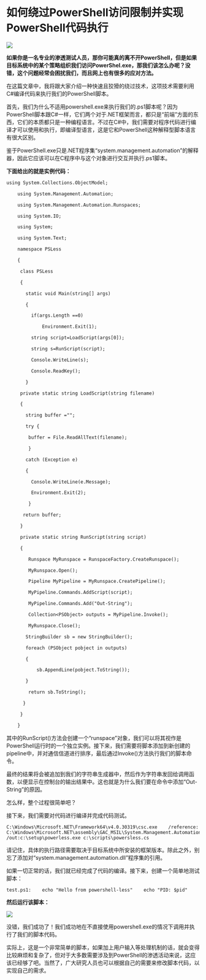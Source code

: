 # 如何绕过PowerShell访问限制并实现PowerShell代码执行

![](https://image.3001.net/images/20191103/1572780230_5dbeb8c678aeb.jpg!small)

 **如果你是一名专业的渗透测试人员，那你可能真的离不开PowerShell，但是如果目标系统中的某个策略组织我们访问PowerShel.exe，那我们该怎么办呢？没错，这个问题经常会困扰我们，而且网上也有很多的应对方法。**

 在这篇文章中，我将跟大家介绍一种快速且狡猾的绕过技术，这项技术需要利用C\#编译代码来执行我们的PowerShell脚本。

 首先，我们为什么不适用powershell.exe来执行我们的.ps1脚本呢？因为PowerShell脚本跟C\#一样，它们两个对于.NET框架而言，都只是“前端”方面的东西，它们的本质都只是一种编程语言。不过在C\#中，我们需要对程序代码进行编译才可以使用和执行，即编译型语言，这是它和PowerShell这种解释型脚本语言有很大区别。

 鉴于PowerShell.exe只是.NET程序集“system.management.automation”的解释器，因此它应该可以在C程序中与这个对象进行交互并执行.ps1脚本。

 **下面给出的就是实例代码：**

```diff
using System.Collections.ObjectModel; 

    using System.Management.Automation; 

    using System.Management.Automation.Runspaces; 

    using System.IO;

    using System;

    using System.Text;

    namespace PSLess

    {

     class PSLess

     {

       static void Main(string[] args)

       {

         if(args.Length ==0)

             Environment.Exit(1);

         string script=LoadScript(args[0]);

         string s=RunScript(script);

         Console.WriteLine(s);

         Console.ReadKey();

       }

     private static string LoadScript(string filename) 

     { 

       string buffer ="";

       try {

        buffer = File.ReadAllText(filename);

        }

       catch (Exception e) 

       { 

         Console.WriteLine(e.Message);

         Environment.Exit(2);

        }

      return buffer;

     }

     private static string RunScript(string script) 

     { 

        Runspace MyRunspace = RunspaceFactory.CreateRunspace();

        MyRunspace.Open();

        Pipeline MyPipeline = MyRunspace.CreatePipeline(); 

        MyPipeline.Commands.AddScript(script);

        MyPipeline.Commands.Add("Out-String");

        Collection<PSObject> outputs = MyPipeline.Invoke();

        MyRunspace.Close();

       StringBuilder sb = new StringBuilder(); 

       foreach (PSObject pobject in outputs) 

       { 

           sb.AppendLine(pobject.ToString()); 

       }

        return sb.ToString(); 

      }

     }

    }
```

 其中的RunScript\(\)方法会创建一个“runspace”对象，我们可以将其视作是PowerShell运行时的一个独立实例。接下来，我们需要将脚本添加到新创建的pipeline中，并对通信信道进行排序，最后通过Invoke\(\)方法执行我们的脚本命令。

 最终的结果将会被追加到我们的字符串生成器中，然后作为字符串发回给调用函数，以便显示在控制台的输出结果中。这也就是为什么我们要在命令中添加“Out-String”的原因。

 怎么样，整个过程很简单吧？

 接下来，我们需要对代码进行编译并完成代码测试。

```text
C:\Windows\Microsoft.NET\Framework64\v4.0.30319\csc.exe    /reference:    C:\Windows\Microsoft.NET\assembly\GAC_MSIL\System.Management.Automation\v4.0_3.0.0.0__31bf3856ad364e35\system.management.automation.dll     /out:c:\setup\powerless.exe c:\scripts\powersless.cs
```

 请记住，具体的执行路径需要取决于目标系统中所安装的框架版本。除此之外，别忘了添加对“system.management.automation.dll”程序集的引用。

 如果一切正常的话，我们就已经完成了代码的编译。接下来，创建一个简单地测试脚本：

```text
test.ps1:    echo "Hello from powershell-less"    echo "PID: $pid"
```

 **然后运行该脚本：**

![](https://image.3001.net/images/20191103/1572780253_5dbeb8dddb4f9.jpg!small)

 没错，我们成功了！我们成功地在不直接使用powershell.exe的情况下调用并执行了我们的脚本代码。

 实际上，这是一个非常简单的脚本，如果加上用户输入等处理机制的话，就会变得比较麻烦和复杂了，但对于大多数需要涉及到PowerShell的渗透活动来说，这应该已经够了吧。当然了，广大研究人员也可以根据自己的需要来修改脚本代码，以实现自己的需求。


